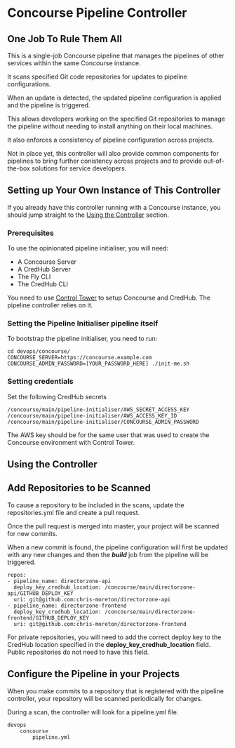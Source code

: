 # Concourse Pipeline Controller

## One Job To Rule Them All

This is a single-job Concourse pipeline that manages the pipelines of other services within the same Concourse instance.

It scans specified Git code repositories for updates to pipeline configurations. 

When an update is detected, the updated pipeline configuration is applied and the pipeline is triggered.

This allows developers working on the specified Git repositories to manage the pipeline without needing to install anything on their local machines.

It also enforces a consistency of pipeline configuration across projects.

Not in place yet, this controller will also provide common components for pipelines to bring further conistency across projects and to provide out-of-the-box solutions for service developers.

## Setting up Your Own Instance of This Controller

If you already have this controller running with a Concourse instance, you should jump straight to the [Using the Controller](#setup_pipeline_controller) section.

### Prerequisites

To use the opinionated pipeline initialiser, you will need:

* A Concourse Server
* A CredHub Server
* The Fly CLI
* The CredHub CLI

You need to use [Control Tower](https://github.com/EngineerBetter/control-tower) to setup Concourse and CredHub. The pipeline controller relies on it.

### Setting the Pipeline Initialiser pipeline itself

To bootstrap the pipeline initialiser, you need to run:

    cd devops/concourse/
    CONCOURSE_SERVER=https://concourse.example.com CONCOURSE_ADMIN_PASSWORD=[YOUR_PASSWORD_HERE] ./init-me.sh
  
### Setting credentials

Set the following CredHub secrets

    /concourse/main/pipeline-initialiser/AWS_SECRET_ACCESS_KEY
    /concourse/main/pipeline-initialiser/AWS_ACCESS_KEY_ID
    /concourse/main/pipeline-initialiser/CONCOURSE_ADMIN_PASSWORD
    
The AWS key should be for the same user that was used to create the Concourse environment with Control Tower.
    
<a name="setup_pipeline_controller"/>

## Using the Controller

## Add Repositories to be Scanned

To cause a repository to be included in the scans, update the repositories.yml file and create a pull request.

Once the pull request is merged into master, your project will be scanned for new commits. 

When a new commit is found, the pipeline configuration will first be updated with any new changes and then the ***build*** job from the pipeline will be triggered.

    repos:
    - pipeline_name: directorzone-api
      deploy_key_credhub_location: /concourse/main/directorzone-api/GITHUB_DEPLOY_KEY
      uri: git@github.com:chris-moreton/directorzone-api
    - pipeline_name: directorzone-frontend
      deploy_key_credhub_location: /concourse/main/directorzone-frontend/GITHUB_DEPLOY_KEY
      uri: git@github.com:chris-moreton/directorzone-frontend
      
For private repositories, you will need to add the correct deploy key to the CredHub location specified in the **deploy_key_credhub_location** field. Public repositories do not need to have this field.
      
## Configure the Pipeline in your Projects

When you make commits to a repository that is registered with the pipeline controller, your repository will be scanned periodically for changes.

During a scan, the controller will look for a pipeline.yml file.

    devops
        concourse
            pipeline.yml
